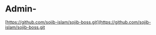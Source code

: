 # Admin-
[https://github.com/sojib-islam/sojib-boss.git](https://github.com/sojib-islam/sojib-boss.git
